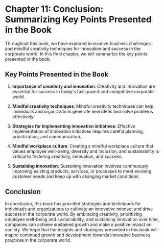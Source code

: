 Chapter 11: Conclusion: Summarizing Key Points Presented in the Book
====================================================================

Throughout this book, we have explored innovative business challenges and mindful creativity techniques for innovation and success in the corporate world. In this final chapter, we will summarize the key points presented in the book.

Key Points Presented in the Book
--------------------------------

1. **Importance of creativity and innovation**: Creativity and innovation are essential for success in today's fast-paced and competitive corporate world.

2. **Mindful creativity techniques**: Mindful creativity techniques can help individuals and organizations generate new ideas and solve problems effectively.

3. **Strategies for implementing innovation initiatives**: Effective implementation of innovation initiatives requires careful planning, prioritization, and communication.

4. **Mindful workplace culture**: Creating a mindful workplace culture that values employee well-being, diversity and inclusion, and sustainability is critical to fostering creativity, innovation, and success.

5. **Sustaining innovation**: Sustaining innovation involves continuously improving existing products, services, or processes to meet evolving customer needs and keep up with changing market conditions.

Conclusion
----------

In conclusion, this book has provided strategies and techniques for individuals and organizations to cultivate an innovative mindset and drive success in the corporate world. By embracing creativity, prioritizing employee well-being and sustainability, and sustaining innovation over time, companies can achieve sustained growth and make a positive impact on society. We hope that the insights and strategies presented in this book will inspire continued growth and development towards innovative business practices in the corporate world.

